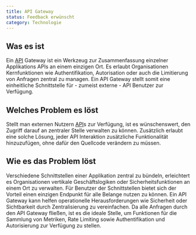 ```yaml
---
title: API Gateway
status: Feedback erwünscht
category: Technologie
---
```


## Was es ist
Ein [API](/application_programming_interface/) Gateway ist ein Werkzeug zur Zusammenfassung einzelner
Applikations APIs an einem einzigen Ort. Es erlaubt Organisationen Kernfunktionen wie 
Authentifikation, Autorisation oder auch die Limitierung von Anfragen zentral zu managen.
Ein API Gateway stellt somit eine einheitliche Schnittstelle für - zumeist externe - API 
Benutzer zur Verfügung.

## Welches Problem es löst
Stellt man externen Nutzern [API](/application_programming_interface/)s zur Verfügung,
ist es wünschenswert, den Zugriff darauf an zentraler Stelle verwalten zu können. Zusätzlich
erlaubt eine solche Lösung, jeder API Interaktion zusätzliche Funktionalität hinzuzufügen,
ohne dafür den Quellcode verändern zu müssen.

## Wie es das Problem löst
Verschiedene Schnittstellen einer Applikation zentral zu bündeln, erleichtert es
Organisationen vertikale Geschäftslogiken oder Sicherheitsfunktionen an einem Ort zu verwalten.
Für Benutzer der Schnittstellen bietet sich der Vorteil einen einzigen Endpunkt für alle Belange
nutzen zu können. Ein API Gateway kann helfen operationelle Herausforderungen wie Sicherheit oder
Sichtbarkeit durch Zentralisierung zu vereinfachen. Da alle Anfragen durch den API Gateway
fließen, ist es die ideale Stelle, um Funktionen für die Sammlung von Metriken, Rate Limiting
sowie Authentifikation und Autorisierung zur Verfügung zu stellen.
